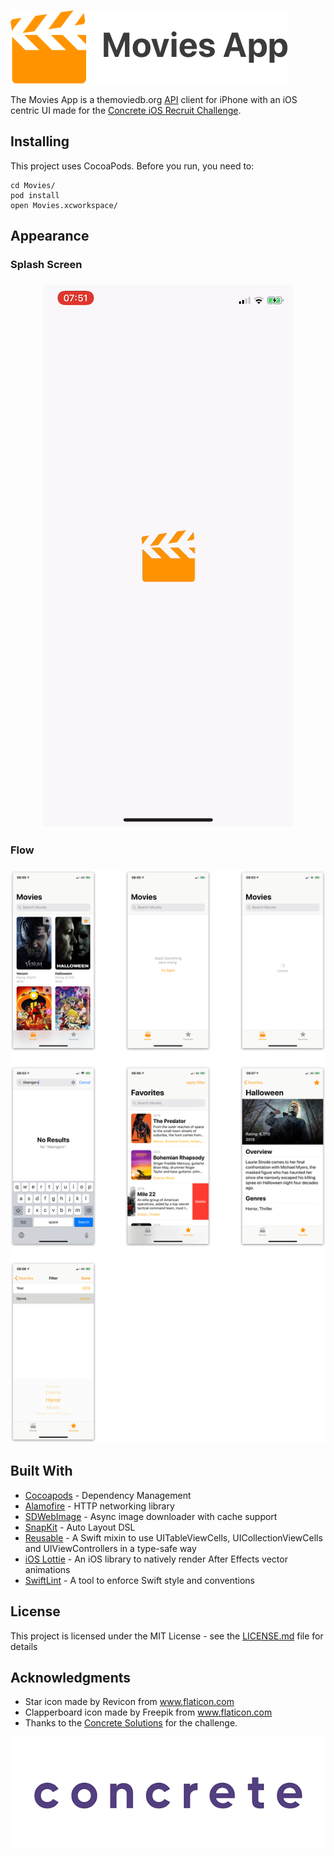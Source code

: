 
![Movies App](assets/git-logo.png)

The Movies App is a themoviedb.org [API](https://www.themoviedb.org/documentation/api) client for iPhone with an iOS centric UI made for the [Concrete iOS Recruit Challenge](https://github.com/concretesolutions/ios-recruiting-brazil).


## Installing

This project uses CocoaPods. Before you run, you need to:

```
cd Movies/
pod install
open Movies.xcworkspace/
```

## Appearance

### Splash Screen

<h3 align="center">
  <img src="assets/screenshots/splash2.gif" alt="Splash" />
</h3>

### Flow

<h3 align="center">
  <img src="assets/screenshots/flow.png" alt="Flow" />
</h3>

## Built With

* [Cocoapods](https://cocoapods.org) - Dependency Management
* [Alamofire](https://github.com/Alamofire/Alamofire) - HTTP networking library
* [SDWebImage](https://github.com/SDWebImage/SDWebImage) - Async image downloader with cache support
* [SnapKit](http://snapkit.io) - Auto Layout DSL
* [Reusable](https://github.com/AliSoftware/Reusable) - A Swift mixin to use UITableViewCells, UICollectionViewCells and UIViewControllers in a type-safe way
* [iOS Lottie](https://github.com/airbnb/lottie-ios) - An iOS library to natively render After Effects vector animations
* [SwiftLint](https://github.com/realm/SwiftLint) - A tool to enforce Swift style and conventions

## License

This project is licensed under the MIT License - see the [LICENSE.md](LICENSE.md) file for details

## Acknowledgments

* Star icon made by Revicon from www.flaticon.com 
* Clapperboard icon made by Freepik from www.flaticon.com 
* Thanks to the [Concrete Solutions](https://www.concrete.com.br/blog) for the challenge.

![Concrete Logo](assets/concrete-logo.gif)

